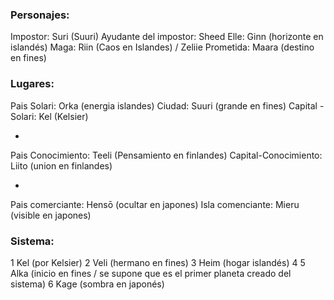 ### Personajes:

Impostor: Suri (Suuri)
Ayudante del impostor: Sheed
Elle: Ginn (horizonte en islandés)
Maga: Riin (Caos en Islandes) / Zeliie
Prometida: Maara (destino en fines)

### Lugares:

Pais Solari: Orka (energia islandes)
Ciudad: Suuri (grande en fines)
Capital - Solari: Kel (Kelsier)

-

Pais Conocimiento: Teeli (Pensamiento en finlandes)
Capital-Conocimiento: Liito (union en finlandes)

-

Pais comerciante: Hensō (ocultar en japones)
Isla comenciante: Mieru (visible en japones)

### Sistema:

1 Kel (por Kelsier)
2 Veli (hermano en fines)
3 Heim (hogar islandés)
4 
5 Alka (inicio en fines / se supone que es el primer planeta creado del sistema)
6 Kage (sombra en japonés)
